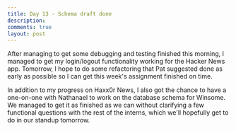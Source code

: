 ```yaml
---
title: Day 13 - Schema draft done
description:
comments: true
layout: post
---
```


After managing to get some debugging and testing finished this morning, I managed to get my login/logout functionality working for the Hacker News app. Tomorrow, I hope to do some refactoring that Pat suggested done as early as possible so I can get this week's assignment finished on time.

In addition to my progress on Haxx0r News, I also got the chance to have a one-on-one with Nathanael to work on the database schema for Winsome. We managed to get it as finished as we can without clarifying a few functional questions with the rest of the interns, which we'll hopefully get to do in our standup tomorrow.
